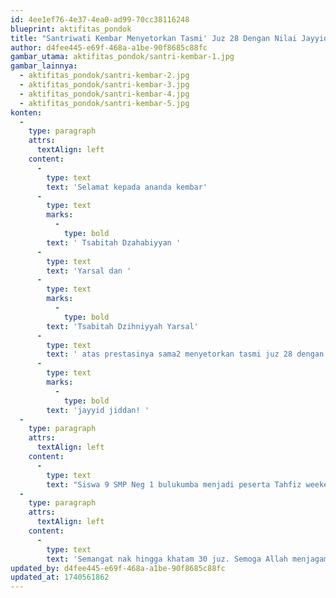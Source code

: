 ```yaml
---
id: 4ee1ef76-4e37-4ea0-ad99-70cc38116248
blueprint: aktifitas_pondok
title: "Santriwati Kembar Menyetorkan Tasmi' Juz 28 Dengan Nilai Jayyid Jiddan!"
author: d4fee445-e69f-468a-a1be-90f8685c88fc
gambar_utama: aktifitas_pondok/santri-kembar-1.jpg
gambar_lainnya:
  - aktifitas_pondok/santri-kembar-2.jpg
  - aktifitas_pondok/santri-kembar-3.jpg
  - aktifitas_pondok/santri-kembar-4.jpg
  - aktifitas_pondok/santri-kembar-5.jpg
konten:
  -
    type: paragraph
    attrs:
      textAlign: left
    content:
      -
        type: text
        text: 'Selamat kepada ananda kembar'
      -
        type: text
        marks:
          -
            type: bold
        text: ' Tsabitah Dzahabiyyan '
      -
        type: text
        text: 'Yarsal dan '
      -
        type: text
        marks:
          -
            type: bold
        text: 'Tsabitah Dzihniyyah Yarsal'
      -
        type: text
        text: ' atas prestasinya sama2 menyetorkan tasmi juz 28 dengan nilai '
      -
        type: text
        marks:
          -
            type: bold
        text: 'jayyid jiddan! '
  -
    type: paragraph
    attrs:
      textAlign: left
    content:
      -
        type: text
        text: "Siswa 9 SMP Neg 1 bulukumba menjadi peserta Tahfiz weekend Markaz Imam Nawawi Bulukumba sejak tahun 2022. Dan alhamdulillah keduanya sdh mentasmi'kan jg sebelumnya juz 30 dan Juz 29. Di tengah kesibukan mengerjakan tugas sekolah di SMP 1 bisa jg bersaing dgn anak pondok. "
  -
    type: paragraph
    attrs:
      textAlign: left
    content:
      -
        type: text
        text: 'Semangat nak hingga khatam 30 juz. Semoga Allah menjagamu dan sukses selalu bersama keluarga dunia akhirat. Aamiin...'
updated_by: d4fee445-e69f-468a-a1be-90f8685c88fc
updated_at: 1740561862
---
```

